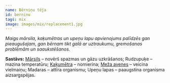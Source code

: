 ```yaml
---
name: Bērniņu tēja
id: berninu
tags: mix
image: images/mix/replacement1.jpg
---
```

*Maigs mārsila, kaķumētras un upeņu lapu apvienojums palīdzēs gan pieaugušajam, gan bērnam tikt galā ar uztraukumu, gremošanas problēmām un saaukstēšanos.*

**Sastāvs:**
<a href="https://www.danga.lv/mono/#marsils">Mārsils</a> – novērš spazmas un gāzu uzkrāšanos;
Rudzupuķe – mazina temperatūru;
<a href="https://www.danga.lv/mono/#kakumetra">Kaķumētra</a> – nomierina;
<a href="https://www.danga.lv/mono/#meza_avenes">Meža avenes</a> – veicina vielmaiņu;
Madaras – attīra organismu;
Upeņu lapas – paaugstina organisma aizsargspējas.